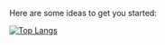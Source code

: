 Here are some ideas to get you started:

[![Top Langs](https://github-readme-stats.vercel.app/api/top-langs/?username=aquaman122)](https://github.com/anuraghazra/github-readme-stats)
